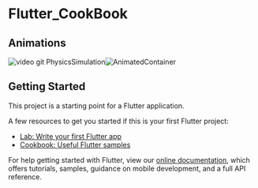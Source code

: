 # Flutter_CookBook 

##                                                        Animations

![video git PhysicsSimulation](https://user-images.githubusercontent.com/26884820/78319346-581d6e00-753d-11ea-98d0-e531d0f4ab7a.gif)![AnimatedContainer](https://user-images.githubusercontent.com/26884820/78321240-c8c68980-7541-11ea-9fdc-bc260c31112e.gif)







## Getting Started

This project is a starting point for a Flutter application.

A few resources to get you started if this is your first Flutter project:

- [Lab: Write your first Flutter app](https://flutter.dev/docs/get-started/codelab)
- [Cookbook: Useful Flutter samples](https://flutter.dev/docs/cookbook)

For help getting started with Flutter, view our
[online documentation](https://flutter.dev/docs), which offers tutorials,
samples, guidance on mobile development, and a full API reference.
